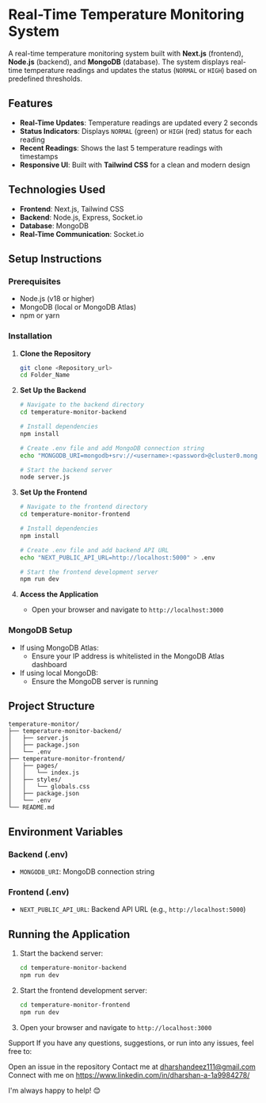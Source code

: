 # Real-Time Temperature Monitoring System

A real-time temperature monitoring system built with **Next.js** (frontend), **Node.js** (backend), and **MongoDB** (database). The system displays real-time temperature readings and updates the status (`NORMAL` or `HIGH`) based on predefined thresholds.

## Features

- **Real-Time Updates**: Temperature readings are updated every 2 seconds
- **Status Indicators**: Displays `NORMAL` (green) or `HIGH` (red) status for each reading
- **Recent Readings**: Shows the last 5 temperature readings with timestamps
- **Responsive UI**: Built with **Tailwind CSS** for a clean and modern design

## Technologies Used

- **Frontend**: Next.js, Tailwind CSS
- **Backend**: Node.js, Express, Socket.io
- **Database**: MongoDB
- **Real-Time Communication**: Socket.io

## Setup Instructions

### Prerequisites

- Node.js (v18 or higher)
- MongoDB (local or MongoDB Atlas)
- npm or yarn

### Installation

1. **Clone the Repository**

   ```bash
   git clone <Repository_url>
   cd Folder_Name
   ```

2. **Set Up the Backend**

   ```bash
   # Navigate to the backend directory
   cd temperature-monitor-backend

   # Install dependencies
   npm install

   # Create .env file and add MongoDB connection string
   echo "MONGODB_URI=mongodb+srv://<username>:<password>@cluster0.mongodb.net/temperatureDB?retryWrites=true&w=majority" > .env

   # Start the backend server
   node server.js
   ```

3. **Set Up the Frontend**

   ```bash
   # Navigate to the frontend directory
   cd temperature-monitor-frontend

   # Install dependencies
   npm install

   # Create .env file and add backend API URL
   echo "NEXT_PUBLIC_API_URL=http://localhost:5000" > .env

   # Start the frontend development server
   npm run dev
   ```

4. **Access the Application**
   - Open your browser and navigate to `http://localhost:3000`

### MongoDB Setup

- If using MongoDB Atlas:
  - Ensure your IP address is whitelisted in the MongoDB Atlas dashboard
- If using local MongoDB:
  - Ensure the MongoDB server is running

## Project Structure

```
temperature-monitor/
├── temperature-monitor-backend/
│   ├── server.js
│   ├── package.json
│   └── .env
├── temperature-monitor-frontend/
│   ├── pages/
│   │   └── index.js
│   ├── styles/
│   │   └── globals.css
│   ├── package.json
│   └── .env
└── README.md
```

## Environment Variables

### Backend (.env)

- `MONGODB_URI`: MongoDB connection string

### Frontend (.env)

- `NEXT_PUBLIC_API_URL`: Backend API URL (e.g., `http://localhost:5000`)

## Running the Application

1. Start the backend server:

   ```bash
   cd temperature-monitor-backend
   npm run dev
   ```

2. Start the frontend development server:

   ```bash
   cd temperature-monitor-frontend
   npm run dev
   ```

3. Open your browser and navigate to `http://localhost:3000`

Support
If you have any questions, suggestions, or run into any issues, feel free to:

Open an issue in the repository
Contact me at dharshandeez111@gmail.com
Connect with me on https://www.linkedin.com/in/dharshan-a-1a9984278/

I'm always happy to help! 😊
